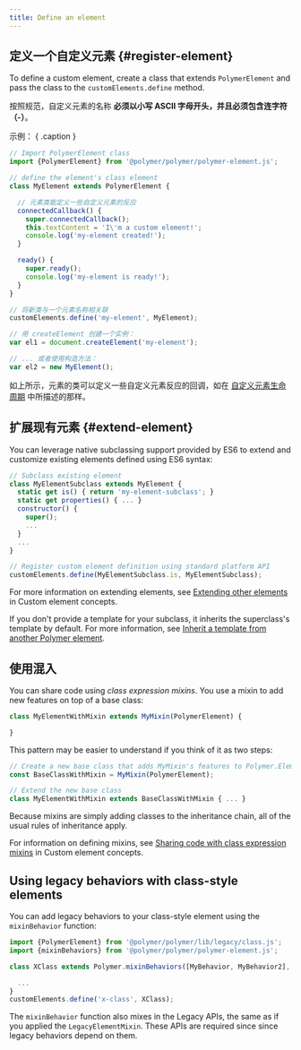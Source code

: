 ```yaml
---
title: Define an element
---
```


<!-- toc -->


## 定义一个自定义元素 {#register-element}


To define a custom element, create a class that extends `PolymerElement` and pass the class to the
`customElements.define` method.

按照规范，自定义元素的名称 **必须以小写 ASCII 字母开头，并且必须包含连字符（-）**。

示例： { .caption }

```js
// Import PolymerElement class
import {PolymerElement} from '@polymer/polymer/polymer-element.js';

// define the element's class element
class MyElement extends PolymerElement {

  // 元素类能定义一些自定义元素的反应
  connectedCallback() {
    super.connectedCallback();
    this.textContent = 'I\'m a custom element!';
    console.log('my-element created!');
  }

  ready() {
    super.ready();
    console.log('my-element is ready!');
  }
}

// 将新类与一个元素名称相关联
customElements.define('my-element', MyElement);

// 用 createElement 创建一个实例：
var el1 = document.createElement('my-element');

// ... 或者使用构造方法：
var el2 = new MyElement();
```

如上所示，元素的类可以定义一些自定义元素反应的回调，如在 [自定义元素生命周期](custom-elements#element-lifecycle) 中所描述的那样。

## 扩展现有元素 {#extend-element}

You can leverage native subclassing support provided by ES6 to extend and customize existing
elements defined using ES6 syntax:

```js
// Subclass existing element
class MyElementSubclass extends MyElement {
  static get is() { return 'my-element-subclass'; }
  static get properties() { ... }
  constructor() {
    super();
    ...
  }
  ...
}

// Register custom element definition using standard platform API
customElements.define(MyElementSubclass.is, MyElementSubclass);
```

For more information on extending elements, see [Extending other elements](custom-elements#extending-elements)
in Custom element concepts.

If you don't provide a template for your subclass, it inherits the superclass's template by default.
For more information, see [Inherit a template from another Polymer element](dom-template#inherit).

## 使用混入

You can share code using _class expression mixins_. You use a mixin to add new features on top of a base class:

```js
class MyElementWithMixin extends MyMixin(PolymerElement) {

}
```

This pattern may be easier to understand if you think of it as two steps:

```js
// Create a new base class that adds MyMixin's features to Polymer.Element
const BaseClassWithMixin = MyMixin(PolymerElement);

// Extend the new base class
class MyElementWithMixin extends BaseClassWithMixin { ... }
```

Because mixins are simply adding classes to the inheritance chain, all of the usual rules of
inheritance apply.

For information on defining mixins, see [Sharing code with class expression mixins](custom-elements#mixins)
in Custom element concepts.


## Using legacy behaviors with class-style elements

You can add legacy behaviors to your class-style element using the `mixinBehavior` function:

```js
import {PolymerElement} from '@polymer/polymer/lib/legacy/class.js';
import {mixinBehaviors} from '@polymer/polymer/polymer-element.js';

class XClass extends Polymer.mixinBehaviors([MyBehavior, MyBehavior2], PolymerElement) {

  ...
}
customElements.define('x-class', XClass);
```

The `mixinBehavior` function also mixes in the Legacy APIs, the same as if you applied the 
`LegacyElementMixin`. These APIs are required since since legacy behaviors depend on them.

